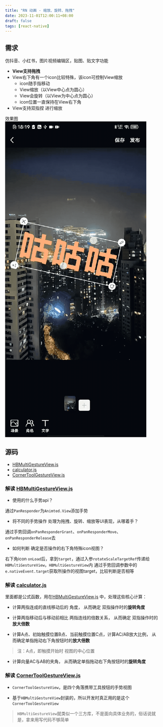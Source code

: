 ```yaml
---
title: "RN 动画 - 缩放、旋转、拖拽"
date: 2023-11-01T12:00:11+08:00
draft: false
tags: [react-native]
---
```



## 需求
仿抖音、小红书，图片视频编辑区，贴图、贴文字功能  
* **View支持拖拽**
* View右下角有一个icon比较特殊，该icon可控制View缩放
    * icon随手指移动 
    * View缩放（以View中心点为圆心）  
    * View会旋转（以View为中心点为圆心）  
    * icon位置一直保持在View右下角  
* View支持双指捏 进行缩放

效果图
![multi-gesture](media/16886388606363/multi-gesture.gif)


## 源码
* [HBMultiGestureView.js](./HBMultiGestureView.js)  
* [calculator.js](./calculator.js) 
* [CornerToolGestureView.js](./CornerToolGestureView.js)

### 解读 [HBMultiGestureView.js](./HBMultiGestureView.js)  

* 使用的什么手势api？  

通过`PanResponder`为`Animted.View`添加手势

* 将不同的手势操作 处理为拖拽、旋转、缩放等UI表现，从哪着手？  

通过手势回调`onPanResponderGrant`、`onPanResponderMove`、`onPanResponderRelease`去

* 如何判断 确定是否操作的右下角特殊icon视图？  

右下角icon `onLoad`后，拿到`target`，通过入参`rotateScaleTargetRef`传递给`HBMultiGestureView`，`HBMultiGestureView`内 通过手势回调参数中的`e.nativeEvent.target`获取所操作的视图target，比较判断是否相等


### 解读 [calculator.js](./calculator.js) 

里面都是公式函数，用在[HBMultiGestureView.js](./HBMultiGestureView.js) 中，处理这些核心计算：

* 计算两指连成的直线移动后的 角度， 从而确定 双指操作时的**旋转角度**

* 计算两指移动后与移动前相比 两指连线的倍数关系， 从而确定 双指操作时的**放大倍数**

* 计算A点、初始触摸位置B点、当前触摸位置C点，计算AC/AB放大比例， 从而确定单指拖动右下角按钮时的**放大倍数**  
> 注：A点，即触摸开始时 视图的中心位置

* 计算向量AC与AB的夹角， 从而确定单指拖动右下角按钮时的**旋转角度**


### 解读 [CornerToolGestureView.js](./CornerToolGestureView.js)


* `CornerToolGestureView`，是四个角落携带工具按钮的手势视图 

* 基于`HBMultiGestureView`封装的，所以开发时真正用的是这个`CornerToolGestureView`  
> `HBMultiGestureView`就类似一个三方库，不是面向具体业务的，俗话说就是，拿来用写代码不够简单





